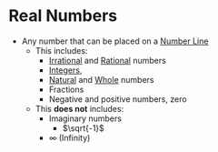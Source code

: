 # Real Numbers
- Any number that can be placed on a [Number Line](./Eyntam_Number-Line.md)
    - This includes: 
        - [Irrational](./Eyntam_Irrational-Numbers.md) and [Rational](./Eyntam_Rational-Numbers.md) numbers 
        - [Integers](./Eyntam_Integers.md), 
        - [Natural](./Eyntam_Natural-Numbers.md) and [Whole](./Eyntam_Whole-Numbers.md) numbers
        - Fractions
        - Negative and positive numbers, zero
    - This **does not** includes:
        - Imaginary numbers
            - $\sqrt{-1}$
        - $\infty$ (Infinity)
